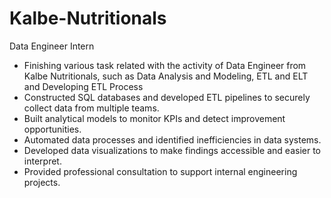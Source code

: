 # Kalbe-Nutritionals
Data Engineer Intern

* Finishing various task related with the activity of Data Engineer from Kalbe Nutritionals, such as Data Analysis and Modeling, ETL and ELT and Developing ETL Process
* Constructed SQL databases and developed ETL pipelines to securely collect data from multiple teams.
* Built analytical models to monitor KPIs and detect improvement opportunities.
* Automated data processes and identified inefficiencies in data systems.
* Developed data visualizations to make findings accessible and easier to interpret.
* Provided professional consultation to support internal engineering projects.
